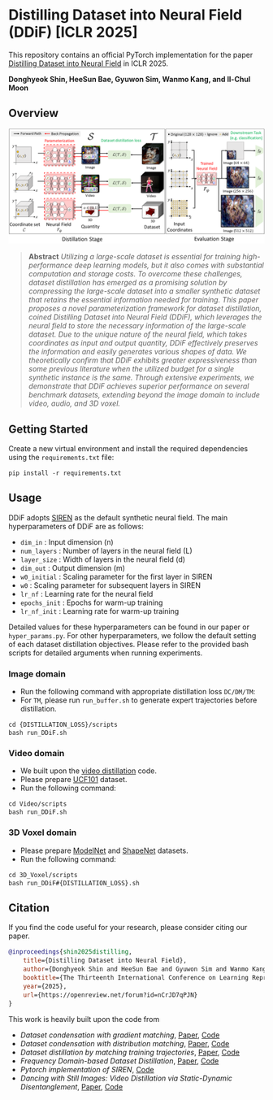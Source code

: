 # Distilling Dataset into Neural Field (DDiF) [ICLR 2025] 

This repository contains an official PyTorch implementation for the paper [Distilling Dataset into Neural Field](https://arxiv.org/abs/2503.04835) in ICLR 2025.

**Donghyeok Shin, HeeSun Bae, Gyuwon Sim, Wanmo Kang, and Il-Chul Moon**   

## Overview
![Teaser image](overview_DDiF.png)
> **Abstract** *Utilizing a large-scale dataset is essential for training high-performance deep learning models, but it also comes with substantial computation and storage costs. To overcome these challenges, dataset distillation has emerged as a promising solution by compressing the large-scale dataset into a smaller synthetic dataset that retains the essential information needed for training. This paper proposes a novel parameterization framework for dataset distillation, coined Distilling Dataset into Neural Field (DDiF), which leverages the neural field to store the necessary information of the large-scale dataset. Due to the unique nature of the neural field, which takes coordinates as input and output quantity, DDiF effectively preserves the information and easily generates various shapes of data. We theoretically confirm that DDiF exhibits greater expressiveness than some previous literature when the utilized budget for a single synthetic instance is the same. Through extensive experiments, we demonstrate that DDiF achieves superior performance on several benchmark datasets, extending beyond the image domain to include video, audio, and 3D voxel.*

## Getting Started
Create a new virtual environment and install the required dependencies using the `requirements.txt` file:
```
pip install -r requirements.txt
```

## Usage
DDiF adopts [SIREN](https://arxiv.org/abs/2006.09661) as the default synthetic neural field. The main hyperparameters of DDiF are as follows: 
- `dim_in` : Input dimension (n)
- `num_layers` : Number of layers in the neural field (L)
- `layer_size` : Width of layers in the neural field (d)
- `dim_out` : Output dimension (m)
- `w0_initial` : Scaling parameter for the first layer in SIREN
- `w0` : Scaling parameter for subsequent layers in SIREN
- `lr_nf` : Learning rate for the neural field
- `epochs_init` : Epochs for warm-up training
- `lr_nf_init` : Learning rate for warm-up training

Detailed values for these hyperparameters can be found in our paper or `hyper_params.py`.
For other hyperparameters, we follow the default setting of each dataset distillation objectives.
Please refer to the provided bash scripts for detailed arguments when running experiments.

### Image domain
- Run the following command with appropriate distillation loss `DC/DM/TM`:
- For `TM`, please run `run_buffer.sh` to generate expert trajectories before distillation.
```
cd {DISTILLATION_LOSS}/scripts
bash run_DDiF.sh
```

### Video domain
- We built upon the [video distillation](https://github.com/yuz1wan/video_distillation) code.
- Please prepare [UCF101](https://www.crcv.ucf.edu/data/UCF101.php) dataset.
- Run the following command:
```
cd Video/scripts
bash run_DDiF.sh
```

### 3D Voxel domain
- Please prepare [ModelNet](https://modelnet.cs.princeton.edu/) and [ShapeNet](https://shapenet.org/) datasets.
- Run the following command:
```
cd 3D_Voxel/scripts
bash run_DDiF#{DISTILLATION_LOSS}.sh
```

## Citation
If you find the code useful for your research, please consider citing our paper.
```bib
@inproceedings{shin2025distilling,
    title={Distilling Dataset into Neural Field},
    author={Donghyeok Shin and HeeSun Bae and Gyuwon Sim and Wanmo Kang and Il-chul Moon},
    booktitle={The Thirteenth International Conference on Learning Representations},
    year={2025},
    url={https://openreview.net/forum?id=nCrJD7qPJN}
}
```
This work is heavily built upon the code from
 - *Dataset condensation with gradient matching*, [Paper](https://arxiv.org/abs/2006.05929), [Code](https://github.com/VICO-UoE/DatasetCondensation)
 - *Dataset condensation with distribution matching*, [Paper](https://arxiv.org/abs/2110.04181), [Code](https://github.com/VICO-UoE/DatasetCondensation)
 - *Dataset distillation by matching training trajectories*, [Paper](https://arxiv.org/abs/2203.11932), [Code](https://github.com/georgecazenavette/mtt-distillation)
 - *Frequency Domain-based Dataset Distillation*, [Paper](https://arxiv.org/abs/2311.08819), [Code](https://github.com/sdh0818/FreD/tree/main)
 - *Pytorch implementation of SIREN*, [Code](https://github.com/lucidrains/siren-pytorch/tree/master)
 - *Dancing with Still Images: Video Distillation via Static-Dynamic Disentanglement*, [Paper](https://arxiv.org/abs/2312.00362), [Code](https://github.com/yuz1wan/video_distillation)